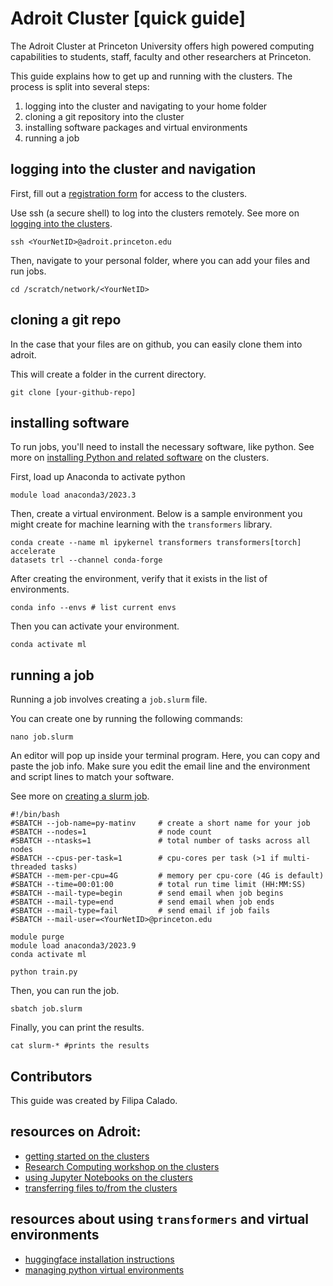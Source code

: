 # Adroit Cluster [quick guide]
The Adroit Cluster at Princeton University offers high powered
computing capabilities to students, staff, faculty and other
researchers at Princeton. 

This guide explains how to get up and running with the clusters. The
process is split into several steps:
1. logging into the cluster and navigating to your home folder
2. cloning a git repository into the cluster
3. installing software packages and virtual environments
4. running a job 

## logging into the cluster and navigation
First, fill out a [registration form](https://forms.rc.princeton.edu/registration/?q=adroit) for access to the clusters. 

Use ssh (a secure shell) to log into the clusters remotely. See more
on [logging into the clusters](https://researchcomputing.princeton.edu/systems/adroit#access).

```console
ssh <YourNetID>@adroit.princeton.edu
```

Then, navigate to your personal folder, where you can add your files
and run jobs.
```console
cd /scratch/network/<YourNetID>
```

## cloning a git repo
In the case that your files are on github, you can easily clone them
into adroit. 

This will create a folder in the current directory. 

```console
git clone [your-github-repo]
```

## installing software
To run jobs, you'll need to install the necessary software, like
python. See more on [installing Python and related
software](https://researchcomputing.princeton.edu/support/knowledge-base/python)
on the clusters. 

First, load up Anaconda to activate python
```console
module load anaconda3/2023.3
```

Then, create a virtual environment. Below is a sample environment you
might create for machine learning with the `transformers` library.

```console
conda create --name ml ipykernel transformers transformers[torch] accelerate
datasets trl --channel conda-forge 
```

After creating the environment, verify that it exists in the list of
environments.

```console
conda info --envs # list current envs
```

Then you can activate your environment.

```console
conda activate ml
```

## running a job
Running a job involves creating a `job.slurm` file.

You can create one by running the following commands:
```console
nano job.slurm 
```

An editor will pop up inside your terminal program. Here, you can copy
and paste the job info. Make sure you edit the email line and the
environment and script lines to match your software.

See more on [creating a slurm job](https://researchcomputing.princeton.edu/get-started/guide-princeton-clusters/3-first-slurm-job).

```console
#!/bin/bash
#SBATCH --job-name=py-matinv     # create a short name for your job
#SBATCH --nodes=1                # node count
#SBATCH --ntasks=1               # total number of tasks across all nodes
#SBATCH --cpus-per-task=1        # cpu-cores per task (>1 if multi-threaded tasks)
#SBATCH --mem-per-cpu=4G         # memory per cpu-core (4G is default)
#SBATCH --time=00:01:00          # total run time limit (HH:MM:SS)
#SBATCH --mail-type=begin        # send email when job begins
#SBATCH --mail-type=end          # send email when job ends
#SBATCH --mail-type=fail         # send email if job fails
#SBATCH --mail-user=<YourNetID>@princeton.edu

module purge
module load anaconda3/2023.9
conda activate ml

python train.py
```

Then, you can run the job.

```console
sbatch job.slurm 
```

Finally, you can print the results.

```console
cat slurm-* #prints the results
```

## Contributors
This guide was created by Filipa Calado.

<!--
## downloading models and tokenizers for offline use

First activate your virtual environment

~conda activate mly~

Then import the models

#+begin_src python
from transformers import AutoTokenizer, AutoModelForSeq2SeqLM, AutoModelForCausalLM

tokenizer = AutoTokenizer.from_pretrained("mistralai/Mistral-7B-v0.1")

model = AutoModelForCausalLM.from_pretrained("mistralai/Mistral-7B-v0.1")
  
#+end_src

Then save the models to the space specifying a path

#+begin_src python 
tokenizer.save_pretrained("./pre_models/Mistral-7B-v0.1")
model.save_pretrained("./pre_models/Mistral-7B-v0.1")
#+end_src

Now when you’re offline, reload your files with PreTrainedModel.from_pretrained() from the specified directory:

#+begin_src python
tokenizer = AutoTokenizer.from_pretrained("./path/Mistral-7B-v0.1")

model = AutoModel.from_pretrained("./path/Mistral-7B-v0.1")
#+end_src

### transferring files
Sometimes
https://researchcomputing.princeton.edu/support/knowledge-base/transfer-files
### augmenting storage
### setting environment variable to use cached models

First, activate the environment. Then:

conda env config vars list

conda env config vars set my_var=value

reactivate your environment:

conda activate test-env

To check if the environment variable has been set, run

conda env config vars list

Run 🤗 Transformers in a firewalled or offline environment with
locally cached files by setting the environment variable

TRANSFORMERS_OFFLINE=1
-->
## resources on Adroit:
- [getting started on the clusters](https://researchcomputing.princeton.edu/get-started/guide-princeton-clusters)
- [Research Computing workshop on the clusters](https://github.com/PrincetonUniversity/hpc_beginning_workshop)
- [using Jupyter Notebooks on the
clusters](https://researchcomputing.princeton.edu/support/knowledge-base/jupyter) 
- [transferring files to/from the clusters](https://researchcomputing.princeton.edu/support/knowledge-base/transfer-files)

## resources about using `transformers` and virtual environments
- [huggingface installation instructions](https://huggingface.co/docs/transformers/en/installation)
- [managing python virtual
  environments](https://conda.io/projects/conda/en/latest/user-guide/tasks/manage-environments.html) 


  

